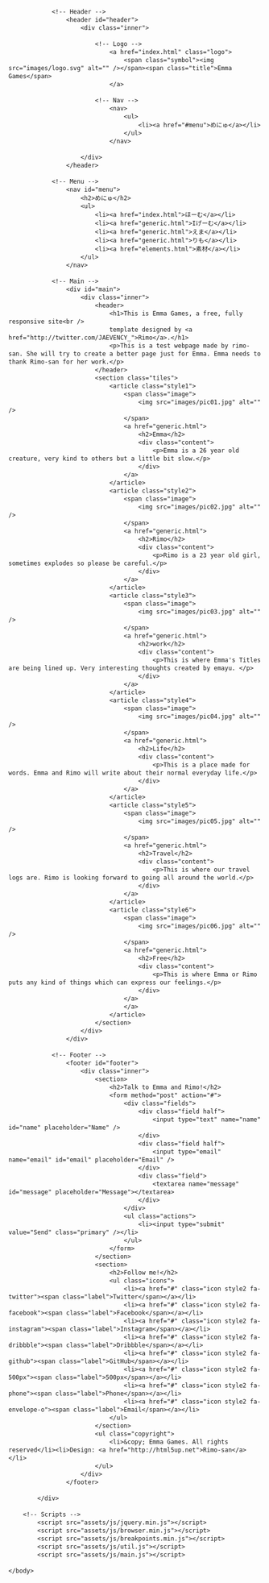 <!DOCTYPE HTML>

<html>
	<head>
		<title>Emma Games Home Page</title>
		<meta charset="utf-8" />
		<meta name="viewport" content="width=device-width, initial-scale=1, user-scalable=no" />
		<link rel="stylesheet" href="assets/css/main.css" />
		<noscript><link rel="stylesheet" href="assets/css/noscript.css" /></noscript>
	</head>
	<body class="is-preload">
		<!-- Wrapper -->
			<div id="wrapper">

				<!-- Header -->
					<header id="header">
						<div class="inner">

							<!-- Logo -->
								<a href="index.html" class="logo">
									<span class="symbol"><img src="images/logo.svg" alt="" /></span><span class="title">Emma Games</span>
								</a>

							<!-- Nav -->
								<nav>
									<ul>
										<li><a href="#menu">めにゅ</a></li>
									</ul>
								</nav>

						</div>
					</header>

				<!-- Menu -->
					<nav id="menu">
						<h2>めにゅ</h2>
						<ul>
							<li><a href="index.html">ほーむ</a></li>
							<li><a href="generic.html">Iげーむ</a></li>
							<li><a href="generic.html">えま</a></li>
							<li><a href="generic.html">りも</a></li>
							<li><a href="elements.html">素材</a></li>
						</ul>
					</nav>

				<!-- Main -->
					<div id="main">
						<div class="inner">
							<header>
								<h1>This is Emma Games, a free, fully responsive site<br />
								template designed by <a href="http://twitter.com/JAEVENCY_">Rimo</a>.</h1>
								<p>This is a test webpage made by rimo-san. She will try to create a better page just for Emma. Emma needs to thank Rimo-san for her work.</p>
							</header>
							<section class="tiles">
								<article class="style1">
									<span class="image">
										<img src="images/pic01.jpg" alt="" />
									</span>
									<a href="generic.html">
										<h2>Emma</h2>
										<div class="content">
											<p>Emma is a 26 year old creature, very kind to others but a little bit slow.</p>
										</div>
									</a>
								</article>
								<article class="style2">
									<span class="image">
										<img src="images/pic02.jpg" alt="" />
									</span>
									<a href="generic.html">
										<h2>Rimo</h2>
										<div class="content">
											<p>Rimo is a 23 year old girl, sometimes explodes so please be careful.</p>
										</div>
									</a>
								</article>
								<article class="style3">
									<span class="image">
										<img src="images/pic03.jpg" alt="" />
									</span>
									<a href="generic.html">
										<h2>work</h2>
										<div class="content">
											<p>This is where Emma's Titles are being lined up. Very interesting thoughts created by emayu. </p>
										</div>
									</a>
								</article>
								<article class="style4">
									<span class="image">
										<img src="images/pic04.jpg" alt="" />
									</span>
									<a href="generic.html">
										<h2>Life</h2>
										<div class="content">
											<p>This is a place made for words. Emma and Rimo will write about their normal everyday life.</p>
										</div>
									</a>
								</article>
								<article class="style5">
									<span class="image">
										<img src="images/pic05.jpg" alt="" />
									</span>
									<a href="generic.html">
										<h2>Travel</h2>
										<div class="content">
											<p>This is where our travel logs are. Rimo is looking forward to going all around the world.</p>
										</div>
									</a>
								</article>
								<article class="style6">
									<span class="image">
										<img src="images/pic06.jpg" alt="" />
									</span>
									<a href="generic.html">
										<h2>Free</h2>
										<div class="content">
											<p>This is where Emma or Rimo puts any kind of things which can express our feelings.</p>
										</div>
									</a>
									</a>
								</article>
							</section>
						</div>
					</div>

				<!-- Footer -->
					<footer id="footer">
						<div class="inner">
							<section>
								<h2>Talk to Emma and Rimo!</h2>
								<form method="post" action="#">
									<div class="fields">
										<div class="field half">
											<input type="text" name="name" id="name" placeholder="Name" />
										</div>
										<div class="field half">
											<input type="email" name="email" id="email" placeholder="Email" />
										</div>
										<div class="field">
											<textarea name="message" id="message" placeholder="Message"></textarea>
										</div>
									</div>
									<ul class="actions">
										<li><input type="submit" value="Send" class="primary" /></li>
									</ul>
								</form>
							</section>
							<section>
								<h2>Follow me!</h2>
								<ul class="icons">
									<li><a href="#" class="icon style2 fa-twitter"><span class="label">Twitter</span></a></li>
									<li><a href="#" class="icon style2 fa-facebook"><span class="label">Facebook</span></a></li>
									<li><a href="#" class="icon style2 fa-instagram"><span class="label">Instagram</span></a></li>
									<li><a href="#" class="icon style2 fa-dribbble"><span class="label">Dribbble</span></a></li>
									<li><a href="#" class="icon style2 fa-github"><span class="label">GitHub</span></a></li>
									<li><a href="#" class="icon style2 fa-500px"><span class="label">500px</span></a></li>
									<li><a href="#" class="icon style2 fa-phone"><span class="label">Phone</span></a></li>
									<li><a href="#" class="icon style2 fa-envelope-o"><span class="label">Email</span></a></li>
								</ul>
							</section>
							<ul class="copyright">
								<li>&copy; Emma Games. All rights reserved</li><li>Design: <a href="http://html5up.net">Rimo-san</a></li>
							</ul>
						</div>
					</footer>

			</div>

		<!-- Scripts -->
			<script src="assets/js/jquery.min.js"></script>
			<script src="assets/js/browser.min.js"></script>
			<script src="assets/js/breakpoints.min.js"></script>
			<script src="assets/js/util.js"></script>
			<script src="assets/js/main.js"></script>

	</body>
</html>

